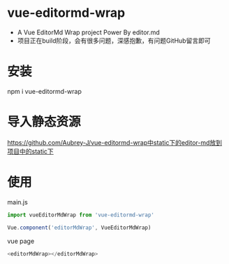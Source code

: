 # vue-editormd-wrap

- A Vue EditorMd Wrap project Power By editor.md
- 项目正在build阶段，会有很多问题，深感抱歉，有问题GitHub留言即可
# 安装
npm i vue-editormd-wrap

# 导入静态资源
https://github.com/Aubrey-J/vue-editormd-wrap中static下的editor-md放到项目中的static下
# 使用
main.js
```JavaScript
import vueEditorMdWrap from 'vue-editormd-wrap'

Vue.component('editorMdWrap', VueEditorMdWrap)
```
vue page
```javascript
<editorMdWrap></editorMdWrap>
```